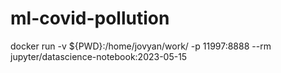 # ml-covid-pollution
 docker run -v ${PWD}:/home/jovyan/work/ -p 11997:8888 --rm  jupyter/datascience-notebook:2023-05-15
